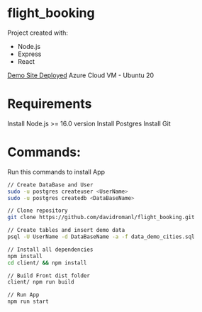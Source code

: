 # flight_booking

Project created with:
- Node.js
- Express
- React

[Demo Site Deployed](http://http://20.9.64.7:3000/)
Azure Cloud VM - Ubuntu 20

# Requirements
Install Node.js >= 16.0 version
Install Postgres
Install Git

# Commands:
Run this commands to install App
```bash
// Create DataBase and User
sudo -u postgres createuser <UserName>
sudo -u postgres createdb <DataBaseName>

// Clone repository
git clone https://github.com/davidromanl/flight_booking.git

// Create tables and insert demo data
psql -U UserName -d DataBaseName -a -f data_demo_cities.sql

// Install all dependencies
npm install
cd client/ && npm install

// Build Front dist folder
client/ npm run build

// Run App
npm run start
```